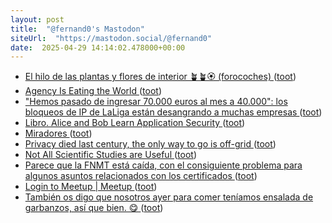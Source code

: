 ```yaml
---
layout: post
title:  "@fernand0's Mastodon"
siteUrl:  "https://mastodon.social/@fernand0"
date:  2025-04-29 14:14:02.478000+00:00
---
```

*  [El hilo de las plantas y flores de interior 🪴🪴🏵 (forocoches)   ](https://forocoches.com/foro/showthread.php?t=9932547) ([toot](https://mastodon.social/@fernand0/114421664479418057))
*  [Agency Is Eating the World ](https://www.piratewires.com/p/agency-is-eating-the-worl) ([toot](https://mastodon.social/@fernand0/114421420455557428))
*  ["Hemos pasado de ingresar 70.000 euros al mes a 40.000": los bloqueos de IP de LaLiga están desangrando a muchas empresas ](https://www.xataka.com/legislacion-y-derechos/ingresos-han-pasado-70-000-a-40-000-al-mes-este-impacto-economico-bloqueos-ips-lalig) ([toot](https://mastodon.social/@fernand0/114421289336047437))
*  [Libro. Alice and Bob Learn Application Security ](https://fotografiasenmovimiento.wordpress.com/2025/04/29/libro-alice-and-bob-learn-application-security) ([toot](https://mastodon.social/@fernand0/114421037260432140))
*  [Miradores ](https://www.flickr.com/photos/fernand0/54463840213) ([toot](https://mastodon.social/@fernand0/114421000448953953))
*  [Privacy died last century, the only way to go is off-grid ](https://www.theregister.com/2025/03/31/privacy_dead_opinion) ([toot](https://mastodon.social/@fernand0/114420940093083882))
*  [Not All Scientific Studies are Useful ](https://www.mcgill.ca/oss/article/critical-thinking-pseudoscience/not-all-scientific-studies-are-usefu) ([toot](https://mastodon.social/@fernand0/114420765226361220))
*  [Parece que la FNMT está caída, con el consiguiente problema para algunos asuntos relacionados con los certificados ](https://mastodon.social/@fernand0/114420456976842731) ([toot](https://mastodon.social/@fernand0/114420456976842731))
*  [Login to Meetup \| Meetup ](https://www.meetup.com/python_zgz/events/307315709) ([toot](https://mastodon.social/@fernand0/114420323025805200))
*  [También os digo que nosotros ayer para comer teníamos ensalada de garbanzos, así que bien. 😋 ](https://mastodon.social/@fernand0/114420258103982371) ([toot](https://mastodon.social/@fernand0/114420258103982371))
